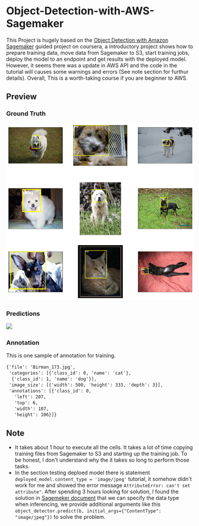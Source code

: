 # Object-Detection-with-AWS-Sagemaker

This Project is hugely based on the [Object Detection with Amazon Sagemaker](https://www.coursera.org/projects/object-detection-sagemaker) guided project on coursera, a introductory project shows how to prepare training data, move data from Sagemaker to S3, start training jobs, deploy the model to an endpoint and get results with the deployed model. However, it seems there was a update in AWS API and the code in the tutorial will causes some warnings and errors (See note section for furthur details). Overall, This is a worth-taking course if you are beginner to AWS.

## Preview
### Ground Truth
![](imgs/ground_truth.png)
### Predictions
![](imgs/predictions.JPG)
### Annotation
This is one sample of annotation for training.
```
{'file': 'Birman_173.jpg',
 'categories': [{'class_id': 0, 'name': 'cat'},
  {'class_id': 1, 'name': 'dog'}],
 'image_size': [{'width': 500, 'height': 333, 'depth': 3}],
 'annotations': [{'class_id': 0,
   'left': 207,
   'top': 6,
   'width': 107,
   'height': 106}]}
```

## Note
- It takes about 1 hour to execute all the cells. It takes a lot of time copying training files from Sagemaker to S3 and starting up the training job. To be honest, I don't understand why the it takes so long to perform those tasks.
- In the section testing deploed model there is statement `deployed_model.content_type = 'image/jpeg'` tutorial, it somehow didn't work for me and showed the error message `AttributeError: can't set attribute"`. After spending 3 hours looking for solution, I found the solution in [Sagemeker document](https://sagemaker.readthedocs.io/en/stable/api/inference/predictors.html#sagemaker.predictor.Predictor.predict) that we can specify the data type when inferencing, we provide additional arguments like this ` object_detector.predict(b, initial_args={"ContentType": "image/jpeg"})` to solve the problem.

